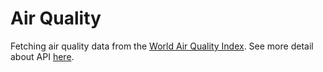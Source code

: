 # Air Quality

Fetching air quality data from the [World Air Quality Index](https://waqi.info/). See more detail about API [here](https://aqicn.org/api/).
